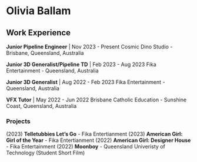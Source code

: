 # Olivia Ballam

## Work Experience

**Junior Pipeline Engineer** | Nov 2023 - Present
Cosmic Dino Studio - Brisbane, Queensland, Australia

**Junior 3D Generalist/Pipeline TD** | Feb 2023 - Aug 2023
Fika Entertainment - Queensland, Australia

**Junior 3D Generalist** | Aug 2022 - Feb 2023
Fika Entertainment - Queensland, Australia

**VFX Tutor** | May 2022 - Jun 2022
Brisbane Catholic Education - Sunshine Coast, Queensland, Australia


### Projects

(2023) **Telletubbies Let’s Go** - Fika Entertianment
(2023) **American Girl: Girl of the Year** - Fika Entertianment
(2022) **American Girl: Designer House** - Fika Entertainment
(2022) **Moonboy** - Queensland Univeristy of Technology (Student Short Film)

